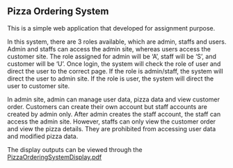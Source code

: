 ## Pizza Ordering System

This is a simple web application that developed for assignment purpose. 

In this system, there are 3 roles available, which are admin, staffs and users. Admin and staffs can access the admin site, whereas users access the customer site. The role assigned for admin will be ‘A’, staff will be ‘S’, and customer will be ‘U’. Once login, the system will check the role of user and direct the user to the correct page. If the role is admin/staff, the system will direct the user to admin site. If the role is user, the system will direct the user to customer site.

In admin site, admin can manage user data, pizza data and view customer order. Customers can create their own account but staff accounts are created by admin only. After admin creates the staff account, the staff can access the admin site. However, staffs can only view the customer order and view the pizza details. They are prohibited from accessing user data and modified pizza data.

The display outputs can be viewed through the [PizzaOrderingSystemDisplay.pdf](/PizzaOrderingSystemDisplay.pdf)
